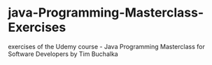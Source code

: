 # java-Programming-Masterclass-Exercises
exercises of the Udemy course - Java Programming Masterclass for Software Developers by Tim Buchalka
